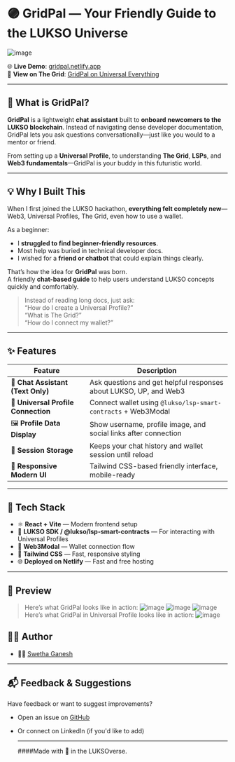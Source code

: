 # 🟣 GridPal — Your Friendly Guide to the LUKSO Universe

![image](https://github.com/user-attachments/assets/9756e4b1-a7cb-4567-997c-0b5d3842c479)


🌐 **Live Demo**: [gridpal.netlify.app](https://gridpal.netlify.app/)  
🔗 **View on The Grid**: [GridPal on Universal Everything](https://universaleverything.io/0x3B2fB920c5D7d8d64C947a2e8fa36d2560c08699?assetGroup=grid)

---

## 💭 What is GridPal?

**GridPal** is a lightweight **chat assistant** built to **onboard newcomers to the LUKSO blockchain**. Instead of navigating dense developer documentation, GridPal lets you ask questions conversationally—just like you would to a mentor or friend.

From setting up a **Universal Profile**, to understanding **The Grid**, **LSPs**, and **Web3 fundamentals**—GridPal is your buddy in this futuristic world.

---

## 💡 Why I Built This

When I first joined the LUKSO hackathon, **everything felt completely new**—Web3, Universal Profiles, The Grid, even how to use a wallet.

As a beginner:
- I **struggled to find beginner-friendly resources**.
- Most help was buried in technical developer docs.
- I wished for a **friend or chatbot** that could explain things clearly.

That’s how the idea for **GridPal** was born.  
A friendly **chat-based guide** to help users understand LUKSO concepts quickly and comfortably.

> Instead of reading long docs, just ask:  
> “How do I create a Universal Profile?”  
> “What is The Grid?”  
> “How do I connect my wallet?”

---

## ✨ Features

| Feature                             | Description                                                                 |
|------------------------------------|-----------------------------------------------------------------------------|
| 💬 **Chat Assistant (Text Only)**  | Ask questions and get helpful responses about LUKSO, UP, and Web3          |
| 🔗 **Universal Profile Connection**| Connect wallet using `@lukso/lsp-smart-contracts` + Web3Modal              |
| 🖼️ **Profile Data Display**        | Show username, profile image, and social links after connection            |
| 💾 **Session Storage**             | Keeps your chat history and wallet session until reload                    |
| 🎨 **Responsive Modern UI**        | Tailwind CSS-based friendly interface, mobile-ready                        |

---

## 🧰 Tech Stack

- ⚛️ **React + Vite** — Modern frontend setup
- 💜 **LUKSO SDK / @lukso/lsp-smart-contracts** — For interacting with Universal Profiles
- 🔌 **Web3Modal** — Wallet connection flow
- 🎨 **Tailwind CSS** — Fast, responsive styling
- 🌐 **Deployed on Netlify** — Fast and free hosting

---

## 📸 Preview

> Here’s what GridPal looks like in action:
![image](https://github.com/user-attachments/assets/1b7a7dc5-6965-4a3d-94ef-590cc247438a)
![image](https://github.com/user-attachments/assets/61d1ad4c-b19b-49c6-8def-379f37a73acf)
![image](https://github.com/user-attachments/assets/deace37e-2f54-4d00-ba57-bbd23255ef3d)
> Here’s what GridPal in Universal Profile looks like in action:
![image](https://github.com/user-attachments/assets/83c7c80a-556a-4dc9-ac58-922d5483011e)

## 🧑‍💻 Author

- 👩‍💻 [Swetha Ganesh](https://github.com/swethaganeshh)

---

## 📬 Feedback & Suggestions

Have feedback or want to suggest improvements?
- Open an issue on [GitHub](https://github.com/swethaganeshh/CampusHub)
- Or connect on LinkedIn (if you'd like to add)

  ---
  ####Made with 💜 in the LUKSOverse.




